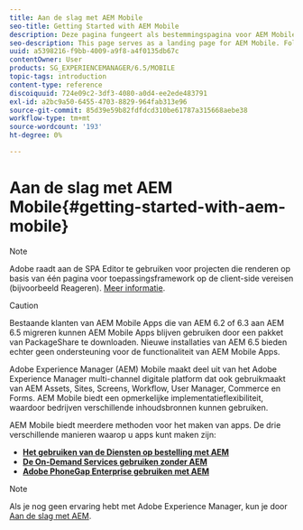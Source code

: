 ```yaml
---
title: Aan de slag met AEM Mobile
seo-title: Getting Started with AEM Mobile
description: Deze pagina fungeert als bestemmingspagina voor AEM Mobile. Volg deze pagina als beginpunt voor meer informatie over de drie verschillende manieren om apps te maken.
seo-description: This page serves as a landing page for AEM Mobile. Follow this page as a starting point to learn about the three different ways for creating apps.
uuid: a5398216-f9bb-4009-a9f8-a4f0135db67c
contentOwner: User
products: SG_EXPERIENCEMANAGER/6.5/MOBILE
topic-tags: introduction
content-type: reference
discoiquuid: 724e09c2-3df3-4080-a0d4-ee2ede483791
exl-id: a2bc9a50-6455-4703-8829-964fab313e96
source-git-commit: 85d39e59b82fdfdcd310be61787a315668aebe38
workflow-type: tm+mt
source-wordcount: '193'
ht-degree: 0%

---
```


# Aan de slag met AEM Mobile{#getting-started-with-aem-mobile}

>[!NOTE]
>
>Adobe raadt aan de SPA Editor te gebruiken voor projecten die renderen op basis van één pagina voor toepassingsframework op de client-side vereisen (bijvoorbeeld Reageren). [Meer informatie](/help/sites-developing/spa-overview.md).

>[!CAUTION]
>
>Bestaande klanten van AEM Mobile Apps die van AEM 6.2 of 6.3 aan AEM 6.5 migreren kunnen AEM Mobile Apps blijven gebruiken door een pakket van PackageShare te downloaden. Nieuwe installaties van AEM 6.5 bieden echter geen ondersteuning voor de functionaliteit van AEM Mobile Apps.

Adobe Experience Manager (AEM) Mobile maakt deel uit van het Adobe Experience Manager multi-channel digitale platform dat ook gebruikmaakt van AEM Assets, Sites, Screens, Workflow, User Manager, Commerce en Forms. AEM Mobile biedt een opmerkelijke implementatieflexibiliteit, waardoor bedrijven verschillende inhoudsbronnen kunnen gebruiken.

AEM Mobile biedt meerdere methoden voor het maken van apps. De drie verschillende manieren waarop u apps kunt maken zijn:

* **[Het gebruiken van de Diensten op bestelling met AEM](/help/mobile/getting-started-aem-mobile-on-demand.md)**
* **[De On-Demand Services gebruiken zonder AEM](https://helpx.adobe.com/digital-publishing-solution/help/aem-mobile-end-of-life-faq.html)**
* **[Adobe PhoneGap Enterprise gebruiken met AEM](/help/mobile/getting-started-aem-mobile-phonegap.md)**

>[!NOTE]
>
>Als je nog geen ervaring hebt met Adobe Experience Manager, kun je door [Aan de slag met AEM](/help/sites-deploying/deploy.md).
